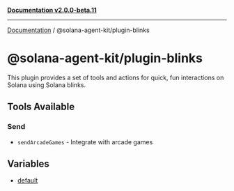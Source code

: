 [**Documentation v2.0.0-beta.11**](../../README.md)

***

[Documentation](../../README.md) / @solana-agent-kit/plugin-blinks

# @solana-agent-kit/plugin-blinks

This plugin provides a set of tools and actions for quick, fun interactions on Solana using Solana blinks.

## Tools Available

### Send
- `sendArcadeGames` - Integrate with arcade games

## Variables

- [default](variables/default.md)
